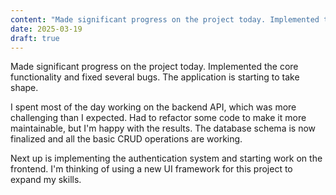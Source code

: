 ```yaml
---
content: "Made significant progress on the project today. Implemented the core functionality and fixed several bugs. The application is starting to take shape."
date: 2025-03-19
draft: true
---
```


Made significant progress on the project today. Implemented the core
functionality and fixed several bugs. The application is starting to take shape.

I spent most of the day working on the backend API, which was more challenging
than I expected. Had to refactor some code to make it more maintainable, but I'm
happy with the results. The database schema is now finalized and all the basic
CRUD operations are working.

Next up is implementing the authentication system and starting work on the
frontend. I'm thinking of using a new UI framework for this project to expand my
skills.
